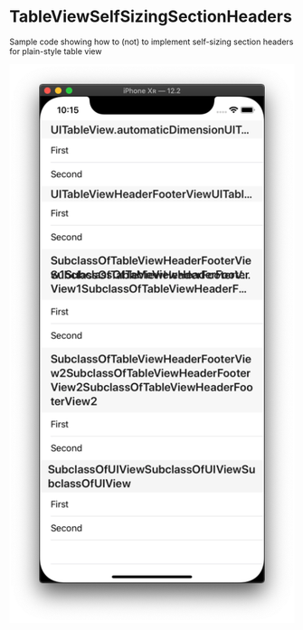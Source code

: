 # TableViewSelfSizingSectionHeaders
Sample code showing how to (not) to implement self-sizing section headers for plain-style table view

![Screenshot](https://github.com/tomaskraina/TableViewSelfSizingSectionHeaders/blob/master/Screenshot.png?raw=true)
